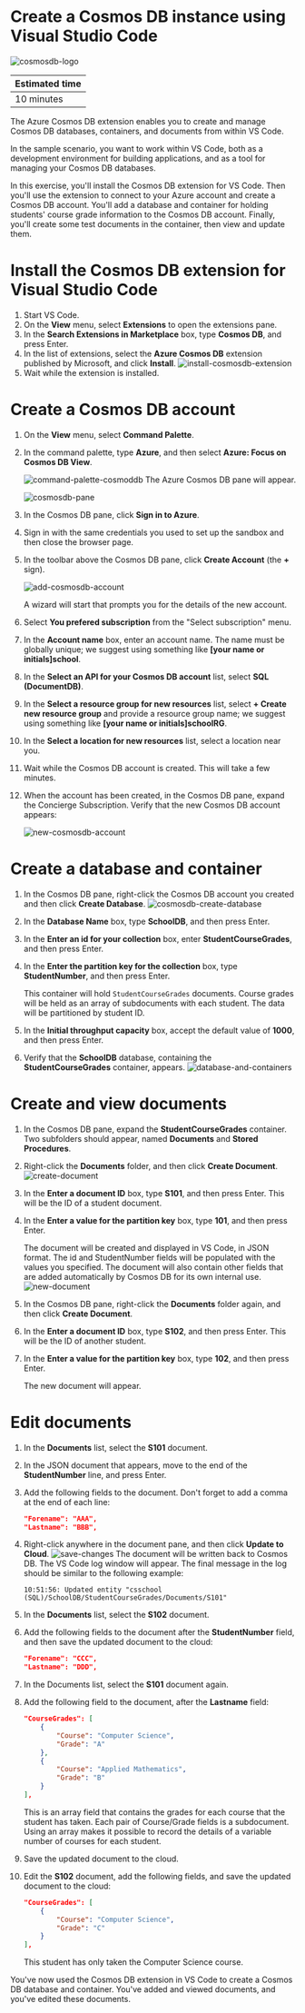 # Create a Cosmos DB instance using Visual Studio Code

![cosmosdb-logo](./img/cosmosdb.svg)

| Estimated time |
| -------------- |
| 10 minutes     |

The Azure Cosmos DB extension enables you to create and manage Cosmos DB databases, containers, and documents from within VS Code.

In the sample scenario, you want to work within VS Code, both as a development environment for building applications, and as a tool for managing your Cosmos DB databases.

In this exercise, you'll install the Cosmos DB extension for VS Code. Then you'll use the extension to connect to your Azure account and create a Cosmos DB account. You'll add a database and container for holding students' course grade information to the Cosmos DB account. Finally, you'll create some test documents in the container, then view and update them.

# Install the Cosmos DB extension for Visual Studio Code

1. Start VS Code.
2. On the **View** menu, select **Extensions** to open the extensions pane.
3. In the **Search Extensions in Marketplace** box, type **Cosmos DB**, and press Enter.
4. In the list of extensions, select the **Azure Cosmos DB** extension published by Microsoft, and click **Install**.
![install-cosmosdb-extension](./img/install-cosmosdb-extension.png)
5. Wait while the extension is installed.

# Create a Cosmos DB account

1. On the **View** menu, select **Command Palette**.
2. In the command palette, type **Azure**, and then select **Azure: Focus on Cosmos DB View**.

    ![command-palette-cosmoddb](./img/command-palette-cosmosdb.png)
    The Azure Cosmos DB pane will appear.

    ![cosmosdb-pane](./img/cosmosdb-pane.png)
3. In the Cosmos DB pane, click **Sign in to Azure**.
4. Sign in with the same credentials you used to set up the sandbox and then close the browser page.
5. In the toolbar above the Cosmos DB pane, click **Create Account** (the **+** sign).
   
    ![add-cosmosdb-account](./img/add-comsosdb-account.png)

    A wizard will start that prompts you for the details of the new account.
6. Select **You prefered subscription** from the "Select subscription" menu.
7. In the **Account name** box, enter an account name. The name must be globally unique; we suggest using something like **[your name or initials]school**.
8. In the **Select an API for your Cosmos DB account** list, select **SQL (DocumentDB)**.
9. In the **Select a resource group for new resources** list, select **+ Create new resource group** and provide a resource group name; we suggest using something like **[your name or initials]schoolRG**.
10. In the **Select a location for new resources** list, select a location near you.
11. Wait while the Cosmos DB account is created. This will take a few minutes.
12. When the account has been created, in the Cosmos DB pane, expand the Concierge Subscription. Verify that the new Cosmos DB account appears:

    ![new-cosmosdb-account](./img/new-comsosdb-account.png)

# Create a database and container

1. In the Cosmos DB pane, right-click the Cosmos DB account you created and then click **Create Database**.
![cosmosdb-create-database](./img/cosmosdb-create-database.png)
2. In the **Database Name** box, type **SchoolDB**, and then press Enter.
3. In the **Enter an id for your collection** box, enter **StudentCourseGrades**, and then press Enter.
4. In the **Enter the partition key for the collection** box, type **StudentNumber**, and then press Enter.
   
   This container will hold `StudentCourseGrades` documents. Course grades will be held as an array of subdocuments with each student. The data will be partitioned by student ID.
5. In the **Initial throughput capacity** box, accept the default value of **1000**, and then press Enter.
6. Verify that the **SchoolDB** database, containing the **StudentCourseGrades** container, appears.
![database-and-containers](./img/database-and-container.png)

# Create and view documents

1. In the Cosmos DB pane, expand the **StudentCourseGrades** container. Two subfolders should appear, named **Documents** and **Stored Procedures**.
2. Right-click the **Documents** folder, and then click **Create Document**.
![create-document](./img/create-document.png)
3. In the **Enter a document ID** box, type **S101**, and then press Enter. This will be the ID of a student document.
4. In the **Enter a value for the partition key** box, type **101**, and then press Enter.
    
    The document will be created and displayed in VS Code, in JSON format. The id and StudentNumber fields will be populated with the values you specified. The document will also contain other fields that are added automatically by Cosmos DB for its own internal use.
![new-document](./img/new-document.png)
5. In the Cosmos DB pane, right-click the **Documents** folder again, and then click **Create Document**.
6. In the **Enter a document ID** box, type **S102**, and then press Enter. This will be the ID of another student.
7. In the **Enter a value for the partition key** box, type **102**, and then press Enter.

    The new document will appear.

# Edit documents

1. In the **Documents** list, select the **S101** document.
2. In the JSON document that appears, move to the end of the **StudentNumber** line, and press Enter.
3. Add the following fields to the document. Don't forget to add a comma at the end of each line:
    ```json
    "Forename": "AAA",
    "Lastname": "BBB",
    ```
4. Right-click anywhere in the document pane, and then click **Update to Cloud**.
![save-changes](./img/save-changes.png)
    The document will be written back to Cosmos DB. The VS Code log window will appear. The final message in the log should be similar to the following example:

    ```text
    10:51:56: Updated entity "csschool (SQL)/SchoolDB/StudentCourseGrades/Documents/S101"
    ```
5. In the **Documents** list, select the **S102** document.
6. Add the following fields to the document after the **StudentNumber** field, and then save the updated document to the cloud:
    ```json
    "Forename": "CCC",
    "Lastname": "DDD",
    ```
7. In the Documents list, select the **S101** document again.
8. Add the following field to the document, after the **Lastname** field:
    ```json
    "CourseGrades": [
        {
            "Course": "Computer Science",
            "Grade": "A"
        },
        {
            "Course": "Applied Mathematics",
            "Grade": "B"
        }
    ],
    ```
    This is an array field that contains the grades for each course that the student has taken. Each pair of Course/Grade fields is a subdocument. Using an array makes it possible to record the details of a variable number of courses for each student.
9. Save the updated document to the cloud.
10. Edit the **S102** document, add the following fields, and save the updated document to the cloud:
    ```json
    "CourseGrades": [
        {
            "Course": "Computer Science",
            "Grade": "C"
        }
    ],
    ```
    This student has only taken the Computer Science course.

You've now used the Cosmos DB extension in VS Code to create a Cosmos DB database and container. You've added and viewed documents, and you've edited these documents.